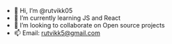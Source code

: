 - 👋 Hi, I’m @rutvikk05
- 🌱 I’m currently learning JS and React
- 💞️ I’m looking to collaborate on Open source projects
- 📫 Email: rutvikk5@gmail.com

<!---
rutvikk05/rutvikk05 is a ✨ special ✨ repository because its `README.md` (this file) appears on your GitHub profile.
You can click the Preview link to take a look at your changes.
--->
